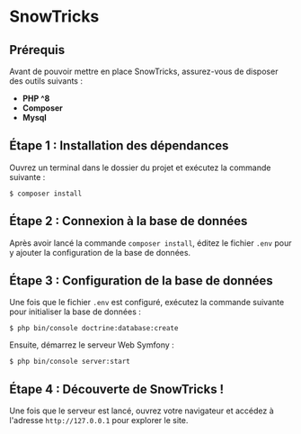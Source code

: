 # SnowTricks

## Prérequis
Avant de pouvoir mettre en place SnowTricks, assurez-vous de disposer des outils suivants :

- **PHP ^8**
- **Composer**
- **Mysql**

## Étape 1 : Installation des dépendances
Ouvrez un terminal dans le dossier du projet et exécutez la commande suivante :

```
$ composer install
```

## Étape 2 : Connexion à la base de données
Après avoir lancé la commande `composer install`, éditez le fichier `.env` pour y ajouter la configuration de la base de données.

## Étape 3 : Configuration de la base de données
Une fois que le fichier `.env` est configuré, exécutez la commande suivante pour initialiser la base de données :

```
$ php bin/console doctrine:database:create
```

Ensuite, démarrez le serveur Web Symfony :

```
$ php bin/console server:start
```

## Étape 4 : Découverte de SnowTricks !
Une fois que le serveur est lancé, ouvrez votre navigateur et accédez à l'adresse `http://127.0.0.1` pour explorer le site.
